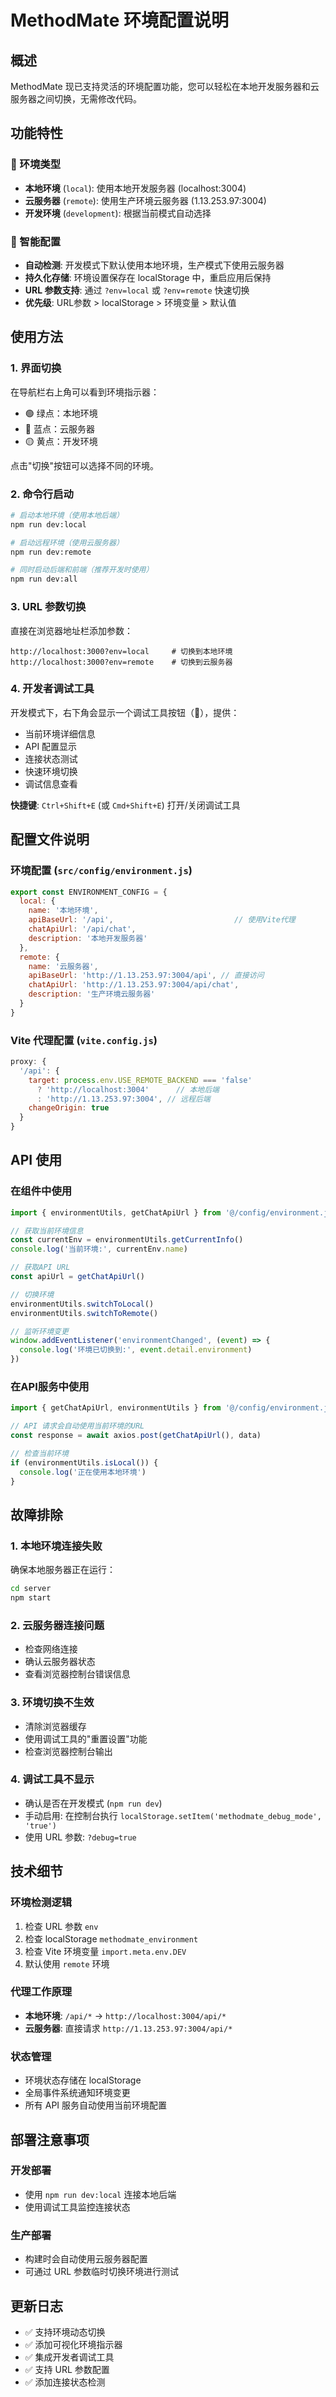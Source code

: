 # MethodMate 环境配置说明

## 概述

MethodMate 现已支持灵活的环境配置功能，您可以轻松在本地开发服务器和云服务器之间切换，无需修改代码。

## 功能特性

### 🔄 环境类型

- **本地环境** (`local`): 使用本地开发服务器 (localhost:3004)
- **云服务器** (`remote`): 使用生产环境云服务器 (1.13.253.97:3004)
- **开发环境** (`development`): 根据当前模式自动选择

### 🎯 智能配置

- **自动检测**: 开发模式下默认使用本地环境，生产模式下使用云服务器
- **持久化存储**: 环境设置保存在 localStorage 中，重启应用后保持
- **URL 参数支持**: 通过 `?env=local` 或 `?env=remote` 快速切换
- **优先级**: URL参数 > localStorage > 环境变量 > 默认值

## 使用方法

### 1. 界面切换

在导航栏右上角可以看到环境指示器：
- 🟢 绿点：本地环境
- 🔵 蓝点：云服务器  
- 🟡 黄点：开发环境

点击"切换"按钮可以选择不同的环境。

### 2. 命令行启动

```bash
# 启动本地环境（使用本地后端）
npm run dev:local

# 启动远程环境（使用云服务器）
npm run dev:remote

# 同时启动后端和前端（推荐开发时使用）
npm run dev:all
```

### 3. URL 参数切换

直接在浏览器地址栏添加参数：
```
http://localhost:3000?env=local     # 切换到本地环境
http://localhost:3000?env=remote    # 切换到云服务器
```

### 4. 开发者调试工具

开发模式下，右下角会显示一个调试工具按钮（🔧），提供：
- 当前环境详细信息
- API 配置显示
- 连接状态测试
- 快速环境切换
- 调试信息查看

**快捷键**: `Ctrl+Shift+E` (或 `Cmd+Shift+E`) 打开/关闭调试工具

## 配置文件说明

### 环境配置 (`src/config/environment.js`)

```javascript
export const ENVIRONMENT_CONFIG = {
  local: {
    name: '本地环境',
    apiBaseUrl: '/api',                           // 使用Vite代理
    chatApiUrl: '/api/chat',
    description: '本地开发服务器'
  },
  remote: {
    name: '云服务器',
    apiBaseUrl: 'http://1.13.253.97:3004/api', // 直接访问
    chatApiUrl: 'http://1.13.253.97:3004/api/chat',
    description: '生产环境云服务器'
  }
}
```

### Vite 代理配置 (`vite.config.js`)

```javascript
proxy: {
  '/api': {
    target: process.env.USE_REMOTE_BACKEND === 'false' 
      ? 'http://localhost:3004'      // 本地后端
      : 'http://1.13.253.97:3004', // 远程后端
    changeOrigin: true
  }
}
```

## API 使用

### 在组件中使用

```javascript
import { environmentUtils, getChatApiUrl } from '@/config/environment.js'

// 获取当前环境信息
const currentEnv = environmentUtils.getCurrentInfo()
console.log('当前环境:', currentEnv.name)

// 获取API URL
const apiUrl = getChatApiUrl()

// 切换环境
environmentUtils.switchToLocal()
environmentUtils.switchToRemote()

// 监听环境变更
window.addEventListener('environmentChanged', (event) => {
  console.log('环境已切换到:', event.detail.environment)
})
```

### 在API服务中使用

```javascript
import { getChatApiUrl, environmentUtils } from '@/config/environment.js'

// API 请求会自动使用当前环境的URL
const response = await axios.post(getChatApiUrl(), data)

// 检查当前环境
if (environmentUtils.isLocal()) {
  console.log('正在使用本地环境')
}
```

## 故障排除

### 1. 本地环境连接失败

确保本地服务器正在运行：
```bash
cd server
npm start
```

### 2. 云服务器连接问题

- 检查网络连接
- 确认云服务器状态
- 查看浏览器控制台错误信息

### 3. 环境切换不生效

- 清除浏览器缓存
- 使用调试工具的"重置设置"功能
- 检查浏览器控制台输出

### 4. 调试工具不显示

- 确认是否在开发模式 (`npm run dev`)
- 手动启用: 在控制台执行 `localStorage.setItem('methodmate_debug_mode', 'true')`
- 使用 URL 参数: `?debug=true`

## 技术细节

### 环境检测逻辑

1. 检查 URL 参数 `env`
2. 检查 localStorage `methodmate_environment`  
3. 检查 Vite 环境变量 `import.meta.env.DEV`
4. 默认使用 `remote` 环境

### 代理工作原理

- **本地环境**: `/api/*` → `http://localhost:3004/api/*`
- **云服务器**: 直接请求 `http://1.13.253.97:3004/api/*`

### 状态管理

- 环境状态存储在 localStorage
- 全局事件系统通知环境变更
- 所有 API 服务自动使用当前环境配置

## 部署注意事项

### 开发部署
- 使用 `npm run dev:local` 连接本地后端
- 使用调试工具监控连接状态

### 生产部署  
- 构建时会自动使用云服务器配置
- 可通过 URL 参数临时切换环境进行测试

## 更新日志

- ✅ 支持环境动态切换
- ✅ 添加可视化环境指示器
- ✅ 集成开发者调试工具
- ✅ 支持 URL 参数配置
- ✅ 添加连接状态检测 